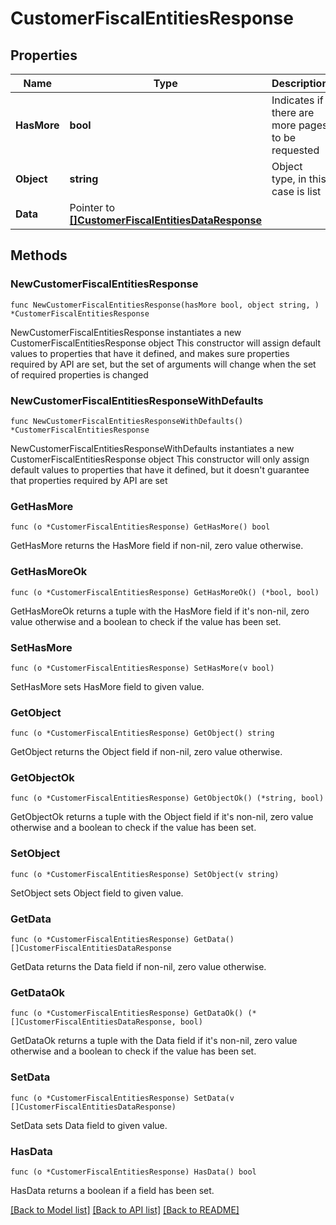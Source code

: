# CustomerFiscalEntitiesResponse

## Properties

Name | Type | Description | Notes
------------ | ------------- | ------------- | -------------
**HasMore** | **bool** | Indicates if there are more pages to be requested | 
**Object** | **string** | Object type, in this case is list | 
**Data** | Pointer to [**[]CustomerFiscalEntitiesDataResponse**](CustomerFiscalEntitiesDataResponse.md) |  | [optional] 

## Methods

### NewCustomerFiscalEntitiesResponse

`func NewCustomerFiscalEntitiesResponse(hasMore bool, object string, ) *CustomerFiscalEntitiesResponse`

NewCustomerFiscalEntitiesResponse instantiates a new CustomerFiscalEntitiesResponse object
This constructor will assign default values to properties that have it defined,
and makes sure properties required by API are set, but the set of arguments
will change when the set of required properties is changed

### NewCustomerFiscalEntitiesResponseWithDefaults

`func NewCustomerFiscalEntitiesResponseWithDefaults() *CustomerFiscalEntitiesResponse`

NewCustomerFiscalEntitiesResponseWithDefaults instantiates a new CustomerFiscalEntitiesResponse object
This constructor will only assign default values to properties that have it defined,
but it doesn't guarantee that properties required by API are set

### GetHasMore

`func (o *CustomerFiscalEntitiesResponse) GetHasMore() bool`

GetHasMore returns the HasMore field if non-nil, zero value otherwise.

### GetHasMoreOk

`func (o *CustomerFiscalEntitiesResponse) GetHasMoreOk() (*bool, bool)`

GetHasMoreOk returns a tuple with the HasMore field if it's non-nil, zero value otherwise
and a boolean to check if the value has been set.

### SetHasMore

`func (o *CustomerFiscalEntitiesResponse) SetHasMore(v bool)`

SetHasMore sets HasMore field to given value.


### GetObject

`func (o *CustomerFiscalEntitiesResponse) GetObject() string`

GetObject returns the Object field if non-nil, zero value otherwise.

### GetObjectOk

`func (o *CustomerFiscalEntitiesResponse) GetObjectOk() (*string, bool)`

GetObjectOk returns a tuple with the Object field if it's non-nil, zero value otherwise
and a boolean to check if the value has been set.

### SetObject

`func (o *CustomerFiscalEntitiesResponse) SetObject(v string)`

SetObject sets Object field to given value.


### GetData

`func (o *CustomerFiscalEntitiesResponse) GetData() []CustomerFiscalEntitiesDataResponse`

GetData returns the Data field if non-nil, zero value otherwise.

### GetDataOk

`func (o *CustomerFiscalEntitiesResponse) GetDataOk() (*[]CustomerFiscalEntitiesDataResponse, bool)`

GetDataOk returns a tuple with the Data field if it's non-nil, zero value otherwise
and a boolean to check if the value has been set.

### SetData

`func (o *CustomerFiscalEntitiesResponse) SetData(v []CustomerFiscalEntitiesDataResponse)`

SetData sets Data field to given value.

### HasData

`func (o *CustomerFiscalEntitiesResponse) HasData() bool`

HasData returns a boolean if a field has been set.


[[Back to Model list]](../README.md#documentation-for-models) [[Back to API list]](../README.md#documentation-for-api-endpoints) [[Back to README]](../README.md)


